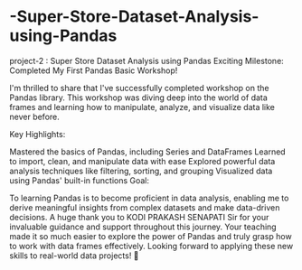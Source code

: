 # -Super-Store-Dataset-Analysis-using-Pandas
project-2 : Super Store Dataset Analysis using Pandas Exciting Milestone: Completed My First Pandas Basic Workshop!

I'm thrilled to share that I've successfully completed workshop on the Pandas library. This workshop was diving deep into the world of data frames and learning how to manipulate, analyze, and visualize data like never before.

Key Highlights:

Mastered the basics of Pandas, including Series and DataFrames Learned to import, clean, and manipulate data with ease Explored powerful data analysis techniques like filtering, sorting, and grouping Visualized data using Pandas' built-in functions Goal:

To learning Pandas is to become proficient in data analysis, enabling me to derive meaningful insights from complex datasets and make data-driven decisions. A huge thank you to KODI PRAKASH SENAPATI Sir for your invaluable guidance and support throughout this journey. Your teaching made it so much easier to explore the power of Pandas and truly grasp how to work with data frames effectively. Looking forward to applying these new skills to real-world data projects! 🚀
